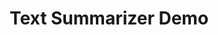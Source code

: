 ---
title: Text Summarizer Demo
emoji: 📝
colorFrom: blue
colorTo: purple
sdk: gradio
sdk_version: 4.12.0
app_file: app.py
pinned: false
---